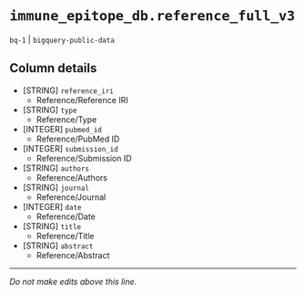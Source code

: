 # `immune_epitope_db.reference_full_v3`
`bq-1` | `bigquery-public-data`

## Column details
* [STRING]    `reference_iri`
  - Reference/Reference IRI
* [STRING]    `type`
  - Reference/Type
* [INTEGER]   `pubmed_id`
  - Reference/PubMed ID
* [INTEGER]   `submission_id`
  - Reference/Submission ID
* [STRING]    `authors`
  - Reference/Authors
* [STRING]    `journal`
  - Reference/Journal
* [INTEGER]   `date`
  - Reference/Date
* [STRING]    `title`
  - Reference/Title
* [STRING]    `abstract`
  - Reference/Abstract

-------------------------------------------------------------------------------
*Do not make edits above this line.*
